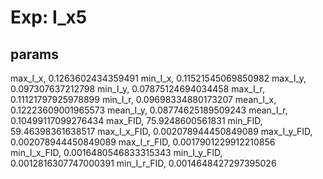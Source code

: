 # Exp: I_x5
## params
max_I_x, 0.1263602434359491
min_I_x, 0.11521545069850982
max_I_y, 0.097307637212798
min_I_y, 0.07875124694034458
max_I_r, 0.11121797925978899
min_I_r, 0.09698334880173207
mean_I_x, 0.12223609001965573
mean_I_y, 0.08774625189509243
mean_I_r, 0.10499117099276434
max_FID, 75.9248600561831
min_FID, 59.46398361638517
max_I_x_FID, 0.002078944450849089
max_I_y_FID, 0.002078944450849089
max_I_r_FID, 0.0017901229912210856
min_I_x_FID, 0.0016480546833315343
min_I_y_FID, 0.0012816307747000391
min_I_r_FID, 0.0014648427297395026
